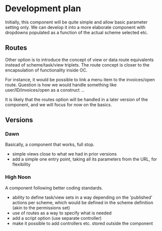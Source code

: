 # Development plan

Initially, this component will be quite simple and allow basic parameter setting only. We can develop it into
a more elaborate component with dropdowns populated as a function of the actual scheme selected etc.

## Routes

Other option is to introduce the concept of view or data route equivalents instead of scheme/task/view triplets. The
route concept is closer to the encapsulation of functionality inside OC.

For instance, it would be possible to link a menu item to the invoices/open route. Question is how we would handle 
something like user/ID/invoices/open as a construct ...

It is likely that the routes option will be handled in a later version of the component, and we will focus for now 
on the basics.

## Versions

### Dawn

Basically, a component that works, full stop.

* simple views close to what we had in prior versions 
* add a simple one entry point, taking all its parameters from the URL, for flexibility

### High Noon

A component following better coding standards.

* ability to define task/view sets in a way depending on the 'published' actions per scheme, which would be defined
in the scheme definition (akin to the permissions set)
* use of routes as a way to specify what is needed
* add a script option (use separate controller)
* make it possible to add controllers etc. stored outside the component
